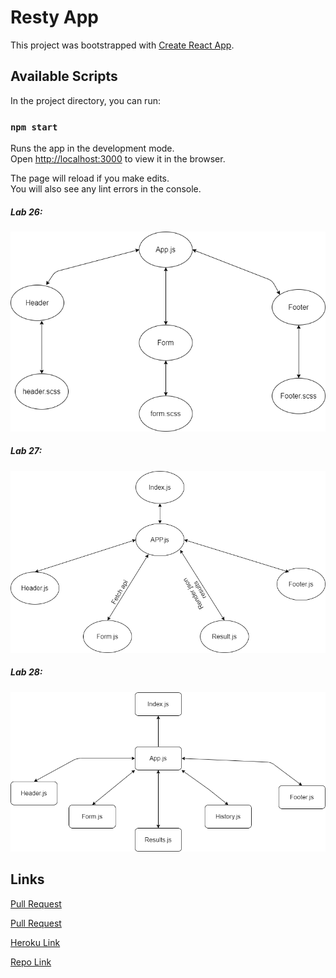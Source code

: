 
# Resty App
This project was bootstrapped with [Create React App](https://github.com/facebook/create-react-app).

## Available Scripts

In the project directory, you can run:

### `npm start`

Runs the app in the development mode.\
Open [http://localhost:3000](http://localhost:3000) to view it in the browser.

The page will reload if you make edits.\
You will also see any lint errors in the console.


##### Lab 26:

![uml](images/resty.png)

##### Lab 27:

![uml](images/lab27.png)

##### Lab 28:

![uml](images/lab28.png)



## Links 

[Pull Request](https://github.com/yasmeenokh/resty/pull/3)

[Pull Request](https://github.com/yasmeenokh/resty/pull/2)

[Heroku Link](https://yasmeen-resty.herokuapp.com/)

[Repo Link](https://github.com/yasmeenokh/resty/tree/base)